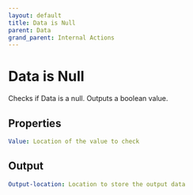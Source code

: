 ```yaml
---
layout: default
title: Data is Null
parent: Data
grand_parent: Internal Actions
---
```

# Data is Null
Checks if Data is a null. Outputs a boolean value.

## Properties
```yaml
Value: Location of the value to check
```

## Output
```yaml
Output-location: Location to store the output data
```
